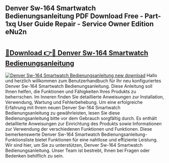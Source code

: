 ## Denver Sw-164 Smartwatch Bedienungsanleitung PDF Download Free - Part-1xq User Guide Repair - Service Owner Edition eNu2n

# <h2><a href="http://df08pm5.blite.top/?on=Denver+Sw-164+Smartwatch+Bedienungsanleitung">🔗Download 👉🔴 Denver Sw-164 Smartwatch Bedienungsanleitung</a></h2>

[![Denver Sw-164 Smartwatch Bedienungsanleitung new download](https://i.imgur.com/lujVjoI.png)](http://df08pm5.blite.top/?on=Denver+Sw-164+Smartwatch+Bedienungsanleitung)
Hallo und herzlich willkommen zum Benutzerhandbuch für Ihr neu konfiguriertes Denver Sw-164 Smartwatch Bedienungsanleitung. Diese Anleitung soll Ihnen helfen, die Funktionen und Fähigkeiten Ihres Produkts zu beherrschen. Im Inneren finden Sie detaillierte Anweisungen zur Installation, Verwendung, Wartung und Fehlerbehebung. Um eine erfolgreiche Erfahrung mit Ihrem neuen Denver Sw-164 Smartwatch Bedienungsanleitung zu gewährleisten, lesen Sie diese Bedienungsanleitung bitte vor dem Gebrauch sorgfältig durch. Es enthält detaillierte Anweisungen zur Einrichtung des Produkts sowie Informationen zur Verwendung der verschiedenen Funktionen und Funktionen. Diese bemerkenswerte Denver Sw-164 Smartwatch Bedienungsanleitung-Funktionsliste bietet Funktionen für eine nahtlose und effiziente Leistung. Wir sind hier, um Sie zu unterstützen, Denver Sw-164 Smartwatch Bedienungsanleitung. Unser Team ist bestrebt, Ihnen bei Fragen oder Bedenken behilflich zu sein.
